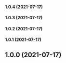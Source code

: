 #### 1.0.4 (2021-07-17)

#### 1.0.3 (2021-07-17)

#### 1.0.2 (2021-07-17)

#### 1.0.1 (2021-07-17)

## 1.0.0 (2021-07-17)

